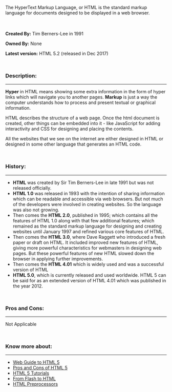 The HyperText Markup Language, or HTML is the standard markup language for documents designed to be displayed in a web browser.

\
\
**Created By:** Tim Berners-Lee in 1991

**Owned By:** None

**Latest version:** HTML 5.2 (released in Dec 2017) 
```


```
### **Description:**

---

**Hyper** in HTML means showing some extra information in the form of hyper links which will navigate you to another pages. **Markup** is just a way the computer understands how to process and present textual or graphical information.

HTML describes the structure of a web page. Once the html document is created, other things can be embedded into it - like JavaScript for adding interactivity and CSS for designing and placing the contents.

All the websites that we see on the internet are either designed in HTML or designed in some other language that generates an HTML code.
```


```
### **History:**

---

- **HTML** was created by Sir Tim Berners-Lee in late 1991 but was not released officially.
- **HTML 1.0** was released in 1993 with the intention of sharing information which can be readable and accessible via web browsers. But not much of the developers were involved in creating websites. So the language was also not growing.
- Then comes the **HTML 2.0**, published in 1995; which contains all the features of HTML 1.0 along with that few additional features; which remained as the standard markup language for designing and creating websites until January 1997 and refined various core features of HTML.
- Then comes the **HTML 3.0**, where Dave Raggett who introduced a fresh paper or draft on HTML. It included improved new features of HTML, giving more powerful characteristics for webmasters in designing web pages. But these powerful features of new HTML slowed down the browser in applying further improvements.
- Then comes the **HTML 4.01** which is widely used and was a successful version of HTML
- **HTML 5.0**, which is currently released and used worldwide. HTML 5 can be said for as an extended version of HTML 4.01 which was published in the year 2012.  
```


```
### **Pros and Cons:**

---

Not Applicable   
```


```
### **Know more about:**

---

- [Web Guide to HTML 5](https://developer.mozilla.org/en-US/docs/Web/Guide/HTML/HTML5)
- [Pros and Cons of HTML 5](https://www.lucidsoftech.com/blog/html-5-pros-cons)
- [HTML 5 Tutorials](https://www.tutorialspoint.com/html5/index.htm)
- [From Flash to HTML](https://www.smashingmagazine.com/2018/03/from-flash-html-css-javascript/)
- [HTML Preprocessors](https://www.slant.co/topics/5427/~html-preprocessors)



